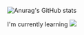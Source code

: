 ![Anurag's GitHub stats](https://github-readme-stats.vercel.app/api?username=tkddus614&show_icons=true&theme=radical)

I'm currently learning
<img src="https://img.shields.io/badge/Javascript-#F7DF1E?style=flat-plastic&logo=Javascript&logoColor=black"/></a>
